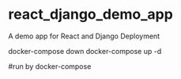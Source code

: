 # react_django_demo_app
A demo app for React and Django Deployment

docker-compose down
docker-compose up -d

#run by docker-compose
